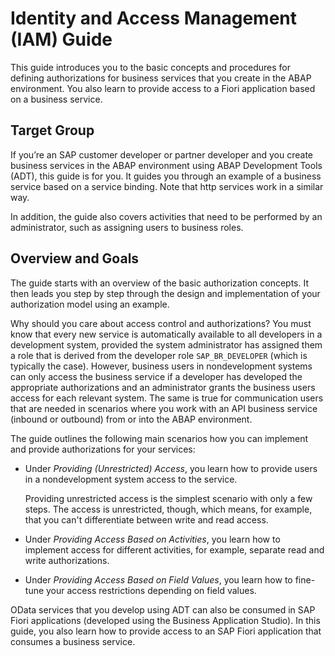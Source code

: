 <!-- loio5b6290112008456b9e9400faebb8cd33 -->

# Identity and Access Management \(IAM\) Guide

This guide introduces you to the basic concepts and procedures for defining authorizations for business services that you create in the ABAP environment. You also learn to provide access to a Fiori application based on a business service.



<a name="loio5b6290112008456b9e9400faebb8cd33__section_xxr_1hr_cmb"/>

## Target Group

If you’re an SAP customer developer or partner developer and you create business services in the ABAP environment using ABAP Development Tools \(ADT\), this guide is for you. It guides you through an example of a business service based on a service binding. Note that http services work in a similar way.

In addition, the guide also covers activities that need to be performed by an administrator, such as assigning users to business roles.



<a name="loio5b6290112008456b9e9400faebb8cd33__section_fbd_1m4_nlb"/>

## Overview and Goals

The guide starts with an overview of the basic authorization concepts. It then leads you step by step through the design and implementation of your authorization model using an example.

Why should you care about access control and authorizations? You must know that every new service is automatically available to all developers in a development system, provided the system administrator has assigned them a role that is derived from the developer role `SAP_BR_DEVELOPER` \(which is typically the case\). However, business users in nondevelopment systems can only access the business service if a developer has developed the appropriate authorizations and an administrator grants the business users access for each relevant system. The same is true for communication users that are needed in scenarios where you work with an API business service \(inbound or outbound\) from or into the ABAP environment.

The guide outlines the following main scenarios how you can implement and provide authorizations for your services:

-   Under *Providing \(Unrestricted\) Access*, you learn how to provide users in a nondevelopment system access to the service.

    Providing unrestricted access is the simplest scenario with only a few steps. The access is unrestricted, though, which means, for example, that you can't differentiate between write and read access.

-   Under *Providing Access Based on Activities*, you learn how to implement access for different activities, for example, separate read and write authorizations.

-   Under *Providing Access Based on Field Values*, you learn how to fine-tune your access restrictions depending on field values.


OData services that you develop using ADT can also be consumed in SAP Fiori applications \(developed using the Business Application Studio\). In this guide, you also learn how to provide access to an SAP Fiori application that consumes a business service.

